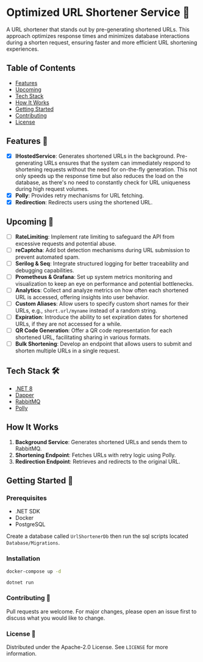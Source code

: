 ﻿# Optimized URL Shortener Service 🚀

A URL shortener that stands out by pre-generating shortened URLs. This approach optimizes response times and minimizes database interactions during a shorten request, ensuring faster and more efficient URL shortening experiences.

## Table of Contents

- [Features](#features)
- [Upcoming](#upcoming)
- [Tech Stack](#tech-stack)
- [How It Works](#how-it-works)
- [Getting Started](#getting-started)
- [Contributing](#contributing)
- [License](#license)

## Features 🌟

- [x] **IHostedService**: Generates shortened URLs in the background. Pre-generating URLs ensures that the system can immediately respond to shortening requests without the need for on-the-fly generation. This not only speeds up the response time but also reduces the load on the database, as there's no need to constantly check for URL uniqueness during high request volumes.
- [x] **Polly**: Provides retry mechanisms for URL fetching.
- [x] **Redirection**: Redirects users using the shortened URL.

## Upcoming 🔮
- [ ] **RateLimiting**: Implement rate limiting to safeguard the API from excessive requests and potential abuse.
- [ ] **reCaptcha**: Add bot detection mechanisms during URL submission to prevent automated spam.
- [ ] **Serilog & Seq**: Integrate structured logging for better traceability and debugging capabilities.
- [ ] **Prometheus & Grafana**: Set up system metrics monitoring and visualization to keep an eye on performance and potential bottlenecks.
- [ ] **Analytics**: Collect and analyze metrics on how often each shortened URL is accessed, offering insights into user behavior.
- [ ] **Custom Aliases**: Allow users to specify custom short names for their URLs, e.g., ``short.url/myname`` instead of a random string.
- [ ] **Expiration**: Introduce the ability to set expiration dates for shortened URLs, if they are not accessed for a while.
- [ ] **QR Code Generation**: Offer a QR code representation for each shortened URL, facilitating sharing in various formats.
- [ ] **Bulk Shortening**: Develop an endpoint that allows users to submit and shorten multiple URLs in a single request.

## Tech Stack 🛠️

- [.NET 8](https://dotnet.microsoft.com/download/dotnet/8.0)
- [Dapper](https://dapper-tutorial.net/)
- [RabbitMQ](https://www.rabbitmq.com/)
- [Polly](https://github.com/App-vNext/Polly)

## How It Works

1. **Background Service**: Generates shortened URLs and sends them to RabbitMQ.
2. **Shortening Endpoint**: Fetches URLs with retry logic using Polly.
3. **Redirection Endpoint**: Retrieves and redirects to the original URL.

## Getting Started 🚀

### Prerequisites

- .NET SDK
- Docker
- PostgreSQL

Create a database called ``UrlShortenerDb`` then run the sql scripts located ``Database/Migrations``.

### Installation

```bash
docker-compose up -d
```



```bash
dotnet run
```

### Contributing 🤝
Pull requests are welcome. For major changes, please open an issue first to discuss what you would like to change.

### License 📝
Distributed under the Apache-2.0 License. See `LICENSE` for more information.